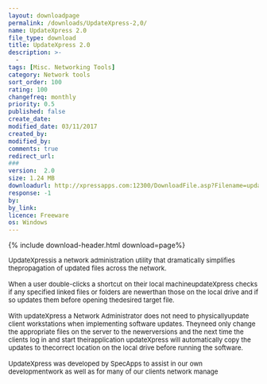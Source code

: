 ```yaml
---
layout: downloadpage
permalink: /downloads/UpdateXpress-2,0/
name: UpdateXpress 2.0
file_type: download
title: UpdateXpress 2.0
description: >-
  -
tags: [Misc. Networking Tools]
category: Network tools
sort_order: 100
rating: 100
changefreq: monthly
priority: 0.5
published: false
create_date: 
modified_date: 03/11/2017
created_by: 
modified_by: 
comments: true
redirect_url: 
### 
version:  2.0
size: 1.24 MB
downloadurl: http://xpressapps.com:12300/DownloadFile.asp?Filename=updateXpress2.exe
response: -1
by: 
by_link: 
licence: Freeware
os: Windows
---
```


{% include download-header.html download=page%}

<p style="fix-download-text !important">
<p><font size="2">UpdateXpressis a network administration utility that dramatically simplifies thepropagation of updated files across the network. <br />
<br />
When a user double-clicks a shortcut on their local machineupdateXpress checks if any specified linked files or folders are newerthan those on the local drive and if so updates them before opening thedesired target file.<br />
<br />
With updateXpress a Network Administrator does not need to physicallyupdate client workstations when implementing software updates. Theyneed only change the appropriate files on the server to the newerversions and the next time the clients log in and start theirapplication updateXpress will automatically copy the updates to thecorrect location on the local drive before running the software.<br />
<br />
UpdateXpress was developed by SpecApps to assist in our own developmentwork as well as for many of our clients network manage</font></p></p>
